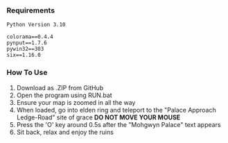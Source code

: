 ### Requirements
```
Python Version 3.10

colorama==0.4.4
pynput==1.7.6
pywin32==303
six==1.16.0
```
### How To Use
1) Download as .ZIP from GitHub 
2) Open the program using RUN.bat
3) Ensure your map is zoomed in all the way
4) When loaded, go into elden ring and teleport to the "Palace Approach Ledge-Road" site of grace **DO NOT MOVE YOUR MOUSE**
5) Press the 'O' key around 0.5s after the "Mohgwyn Palace" text appears
6) Sit back, relax and enjoy the ruins
